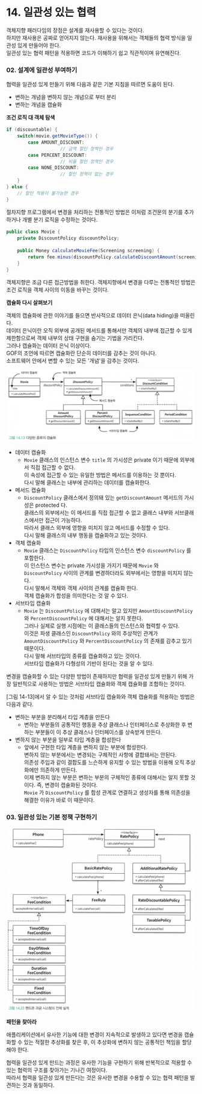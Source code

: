 # 14. 일관성 있는 협력

객체지향 패러다임의 장점은 설계를 재사용할 수 있다는 것이다.</br>
하지만 재사용은 공짜로 얻어지지 않는다. 재사용을 위해서는 객체들의 협력 방식을 일관성 있게 만들어야 한다.</br>
일관성 있는 협력 패턴을 적용하면 코드가 이해하기 쉽고 직관적이며 유연해진다.</br>

### 02. 설계에 일관성 부여하기

협력을 일관성 있게 만들기 위해 다음과 같은 기본 지침을 따르면 도움이 된다.

- 변하는 개념을 변하지 않는 개념으로 부터 분리
- 변하는 개념을 캡슐화

**조건 로직 대 객체 탐색**

```java
if (discountable) {
    switch(movie.getMovieType()) {
        case AMOUNT_DISCOUNT:
					// 금액 할인 정책인 경우
        case PERCENT_DISCOUNT:
					// 비율 할인 정책인 경우
        case NONE_DISCOUNT:
					// 할인 정책이 없는 경우
    }
} else {
	// 할인 적용이 불가능한 경우
}
```

절차지향 프로그램에서 변경을 처리하는 전통적인 방법은 이처럼 조건문의 분기를 추가하거나 개별 분기 로직을 수정하는 것이다.

```java
public class Movie {
    private DiscountPolicy discountPolicy;

    public Money calculateMovieFee(Screening screening) {
        return fee.minus(discountPolicy.calculateDiscountAmount(screening));
    }
}
```

객체지향은 조금 다른 접근방법을 취한다. 객체지향에서 변경을 다루는 전통적인 방법은 조건 로직을 객체 사이의 이동을 바꾸는 것이다.

**캡슐화 다시 살펴보기**

객체의 캡슐화에 관한 이야기를 들으면 반사적으로 데이터 은닉(data hiding)을 떠올린다.</br>
데이터 은닉이란 오직 외부에 공개된 메서드를 통해서만 객체의 내부에 접근할 수 있게 제한함으로써 객체 내부의 상태 구현을 숨기는 기법을 가리킨다.</br>
그러나 캡슐화는 데이터 은닉 이상이다.</br>
GOF의 조언에 따르면 캡슐화란 단순히 데이터를 감추는 것이 아니다.</br>
소프트웨어 안에서 변할 수 있는 모든 '개념'을 감추는 것이다.</br>

<img src="/coherent-cooperation/img/14-13.png" width="500px;" />

- 데이터 캡슐화
    - `Movie` 클래스의 인스턴스 변수 `title` 의 가시성은 private 이기 때문에 외부에서 직접 접근할 수 없다.</br>
      이 속성에 접근할 수 있는 유일한 방법은 메서드를 이용하는 것 뿐이다.</br>
      다시 말해 클래스는 내부에 관리하는 데이터를 캡슐화한다.
- 메서드 캡슐화
    - `DiscountPolicy` 클래스에서 정의돼 있는 `getDiscountAmount` 메서드의 가시성은 protected 다.</br>
      클래스의 외부에서는 이 메서드를 직접 접근할 수 없고 클래스 내부와 서브클래스에서만 접근이 가능하다.</br>
      따라서 클래스 외부에 영향을 미치지 않고 메서드를 수정할 수 있다.</br>
      다시 말해 클래스의 내부 행동을 캡슐화하고 있는 것이다.
- 객체 캡슐화
    - `Movie` 클래스는 `DiscountPolicy` 타입의 인스턴스 변수 `discountPolicy` 를 포함한다.</br>
      이 인스턴스 변수는 private 가시성을 가지기 때문에 `Movie` 와 `DiscountPolicy` 사이의 관계를 변경하더라도 외부에서는 영향을 미치지 않는다.</br>
      다시 말해서 객체와 객체 사이의 관계를 캡슐화 한다.</br>
      객체 캡슐화가 합성을 의미한다는 것 알 수 있다.
- 서브타입 캡슐화
    - `Movie` 는 `DiscountPolicy` 에 대해서는 알고 있지만 `AmountDiscountPolicy` 와 `PercentDiscountPolicy` 에 대해서는 알지 못한다.</br>
      그러나 실제로 실행 시점에는 이 클래스들의 인스턴스와 협력할 수 있다.</br>
      이것은 파생 클래스인 `DiscountPolicy` 와의 추상적인 관계가 `AmountDiscountPolicy` 와 `PercentDiscountPolicy` 의 존재를 감추고 있기 때문이다.</br>
      다시 말해 서브타입의 종류를 캡슐화하고 있는 것이다.</br>
      서브타입 캡슐화가 다형성의 기반이 된다는 것을 알 수 있다.

변경을 캡슐화할 수 있는 다양한 방법이 존재하지만 협력을 일관성 있게 만들기 위해 가장 일반적으로 사용하는 방법은 서브타입 캡슐화와 객체 캡슐화를 조합하는 것이다.

[그림 14-13]에서 알 수 있는 것처럼 서브타입 캡슐화와 객체 캡슐화를 적용하는 방법은 다음과 같다.

- 변하는 부분을 분리해서 타입 계층을 만든다
    - 변하는 부분들의 공통적인 행동을 추상 클래스나 인터페이스로 추상화한 후 변하는 부분들이 이 추상 클래스나 인터페이스를 상속받게 만든다.
- 변하지 않는 부분을 일부로 타입 계층을 합성한다
    - 앞에서 구현한 타입 계층을 변하지 않는 부분에 합성한다.</br>
      변하지 않는 부분에서는 변경되는 구체적인 사항에 결합돼서는 안된다.</br>
      의존성 주입과 같이 결합도를 느슨하게 유지할 수 있는 방법을 이용해 오직 추상화에만 의존하게 만든다.</br>
      이제 변하지 않는 부분은 변하는 부분의 구체적인 종류에 대해서는 알지 못할 것이다. 즉, 변경이 캡슐화된 것이다.</br>
      `Movie` 가 `DiscountPolicy` 를 합성 관계로 연결하고 생성자를 통해 의존성을 해결한 이유가 바로 이 때문이다.

### 03. 일관성 있는 기본 정책 구현하기

<img src="/coherent-cooperation/img/14-22.png" width="500px;" />

**패턴을 찾아라**

애플리케이션에서 유사한 기능에 대한 변경이 지속적으로 발생하고 있다면 변경을 캡슐화할 수 있는 적절한 추상화를 찾은 후, 이 추상화에 변하지 않는 공통적인 책임을 할당해야 한다.

협력을 일관성 있게 만드는 과정은 유사한 기능을 구현하기 위해 반복적으로 적용할 수 있는 협력의 구조를 찾아가는 기나긴 여정이다.</br>
따라서 협력을 일관성 있게 만든다는 것은 유사한 변경을 수용할 수 있는 협력 패턴을 발견하는 것과 동일하다.</br>
